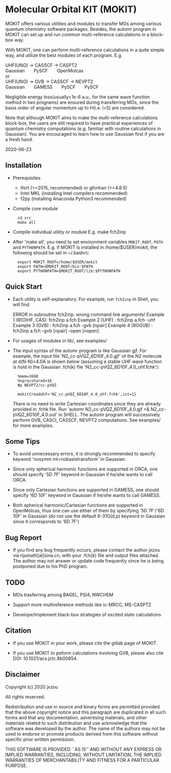 # Molecular Orbital KIT (MOKIT)
MOKIT offers various utilities and modules to transfer MOs among various quantum
chemistry software packages. Besides, the automr program in MOKIT can set up and
run common multi-reference calculations in a block-box way.

With MOKIT, one can perform multi-reference calculations in a quite simple way,
and utilize the best modules of each program. E.g.

  UHF(UNO) -> CASSCF -> CASPT2  
  Gaussian&emsp;&emsp;PySCF&emsp;&emsp;OpenMolcas  
or  
  UHF(UNO) -> GVB   -> CASSCF -> NEVPT2  
  Gaussian&emsp;&emsp;GAMESS&emsp;&emsp;PySCF&emsp;&emsp;PySCF

Negligible energy loss(usually<1e-6 a.u., for the same wave function method in two
programs) are ensured during transferring MOs, since the basis order of angular
momentum up to H(i.e. l=5) are considered.

Note that although MOKIT aims to make the multi-reference calculations block-box,
the users are still required to have practical experiences of quantum chemistry
computations (e.g. familiar with routine calculations in Gaussian). You are encouraged
to learn how to use Gaussian first if you are a fresh hand.

2020-06-23

Installation
------------

* Prerequisites
    - ifort (>=2015, recommended) or gfortran (>=4.8.5)
    - Intel MKL (installing Intel compilers recommended)
    - f2py (installing Anaconda Python3 recommended)

* Compile core module

        cd src
        make all

* Compile individual utility or module
  E.g.
        make fch2inp

* After 'make all', you need to set environment variables `MOKIT_ROOT`, `PATH` and `PYTHONPATH`.
  E.g. if MOKIT is installed in /home/$USER/mokit, the following should be set in ~/.bashrc:

        export MOKIT_ROOT=/home/$USER/mokit
        export PATH=$MOKIT_ROOT/bin:$PATH
        export PYTHONPATH=$MOKIT_ROOT/lib:$PYTHONPATH

Quick Start
-----------
* Each utility is self-explanatory. For example, run `fch2inp` in Shell,
  you will find

   ERROR in subroutine fch2inp: wrong command line arguments!
   Example 1 (R(O)HF, CAS): fch2inp a.fch
   Example 2 (UHF)        : fch2inp a.fch -uhf
   Example 3 (GVB)        : fch2inp a.fch -gvb [npair]
   Example 4 (ROGVB)      : fch2inp a.fch -gvb [npair] -open [nopen]

* For usages of modules in lib/, see examples/

* The input syntax of the automr program is like Gaussian gjf. For example, the input
  file 'N2_cc-pVQZ_6D10F_4.0.gjf' of the N2 molecule at d(N-N)=4.0A is shown below
  (assuming a stable UHF wave function is hold in the Gaussian .fch(k) file 'N2_cc-pVQZ_6D10F_4.0_uhf.fchk'):

        %mem=16GB
        %nprocshared=16
        #p NEVPT2/cc-pVQZ

        mokit{readuhf='N2_cc-pVQZ_6D10F_4.0_uhf.fchk',ist=1} 

  There is no need to write Cartesian coordinates since they are already provided in .fchk file. Run
  'automr N2_cc-pVQZ_6D10F_4.0.gjf >& N2_cc-pVQZ_6D10F_4.0.out' in SHELL. The automr
  program will successively perform GVB, CASCI, CASSCF, NEVPT2 computations. See examples/
  for more examples.

Some Tips
---------
* To avoid unnecessary errors, it is strongly recommended to specify keyword
  'nosymm int=nobasistransform' in Gaussian.

* Since only spherical harmonic functions are supported in ORCA, one should specify
  '5D 7F' keyword in Gaussian if he/she wants to call ORCA.

* Since only Cartesian functions are supported in GAMESS, one should specify '6D 10F'
  keyword in Gaussian if he/she wants to call GAMESS.

* Both spherical harmonic/Cartesian functions are supported in OpenMolcas, thus
  one can use either of them by specifying '5D 7F'/'6D 10F' in Gaussian (do not
  use the default 6-31G(d,p) keyword in Gaussian since it corresponds to '6D 7F')

Bug Report
----------
* If you find any bug frequently occurs, please contact the author jxzou via njumath[at]sina.cn,
  with your .fch(k) file and output files attached. The author may not answer or update code
  frequently since he is being postponed due to his PhD program.

TODO
----
* MOs trasferring among BAGEL, PSI4, NWCHEM

* Support more multireference methods like ic-MRCC, MS-CASPT2

* Develope/Implement black-box strategies of excited state calculations

Citation
--------
* If you use MOKIT in your work, please cite the gitlab page of MOKIT.

* If you use MOKIT to peform calculations involving GVB, please also cite DOI: 10.1021/acs.jctc.8b00854.

Disclaimer
----------
Copyright (c) 2020 jxzou

All rights reserved.

Redistribution and use in source and binary forms are permitted provided that the above copyright notice and this paragraph are duplicated in all such forms and that any documentation, advertising materials, and other materials related to such distribution and use acknowledge that the software was developed by the author. The name of the authors may not be used to endorse or promote products derived from this software without specific prior written permission.

THIS SOFTWARE IS PROVIDED ``AS IS'' AND WITHOUT ANY EXPRESS OR IMPLIED WARRANTIES, INCLUDING, WITHOUT LIMITATION, THE IMPLIED WARRANTIES OF MERCHANTABILITY AND FITNESS FOR A PARTICULAR PURPOSE.

